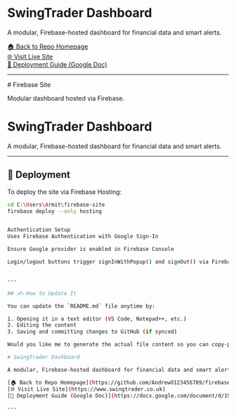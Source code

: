 # SwingTrader Dashboard

A modular, Firebase-hosted dashboard for financial data and smart alerts.

[🏠 Back to Repo Homepage](https://github.com/AndrewO123456789/firebase-site)  
[🌐 Visit Live Site](https://www.swingtrader.co.uk)  
[📄 Deployment Guide (Google Doc)](https://docs.google.com/document/d/19-VkBeMkXBu47zmKOage_iu6tFMKlNExRdZAB5LBtCI/edit?tab=t.0)

---


\# Firebase Site

Modular dashboard hosted via Firebase.

# SwingTrader Dashboard

A modular, Firebase-hosted dashboard for financial data and smart alerts.

---

## 🚀 Deployment

To deploy the site via Firebase Hosting:

```bash
cd C:\Users\Armit\firebase-site
firebase deploy --only hosting


Authentication Setup
Uses Firebase Authentication with Google Sign-In

Ensure Google provider is enabled in Firebase Console

Login/logout buttons trigger signInWithPopup() and signOut() via Firebase Auth SDK


---

## ✍️ How to Update It

You can update the `README.md` file anytime by:

1. Opening it in a text editor (VS Code, Notepad++, etc.)
2. Editing the content
3. Saving and committing changes to GitHub (if synced)

Would you like me to generate the actual file content so you can copy-paste it directly into your folder or repo?

# SwingTrader Dashboard

A modular, Firebase-hosted dashboard for financial data and smart alerts.

[🏠 Back to Repo Homepage](https://github.com/AndrewO123456789/firebase-site)  
[🌐 Visit Live Site](https://www.swingtrader.co.uk)  
[📄 Deployment Guide (Google Doc)](https://docs.google.com/document/d/19-VkBeMkXBu47zmKOage_iu6tFMKlNExRdZAB5LBtCI/edit?tab=t.0)

---

